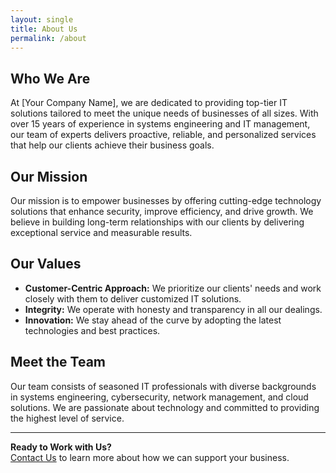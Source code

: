 ```yaml
---
layout: single
title: About Us
permalink: /about
---
```


## Who We Are

At [Your Company Name], we are dedicated to providing top-tier IT solutions tailored to meet the unique needs of businesses of all sizes. With over 15 years of experience in systems engineering and IT management, our team of experts delivers proactive, reliable, and personalized services that help our clients achieve their business goals.

## Our Mission

Our mission is to empower businesses by offering cutting-edge technology solutions that enhance security, improve efficiency, and drive growth. We believe in building long-term relationships with our clients by delivering exceptional service and measurable results.

## Our Values

- **Customer-Centric Approach:** We prioritize our clients' needs and work closely with them to deliver customized IT solutions.
- **Integrity:** We operate with honesty and transparency in all our dealings.
- **Innovation:** We stay ahead of the curve by adopting the latest technologies and best practices.

## Meet the Team

Our team consists of seasoned IT professionals with diverse backgrounds in systems engineering, cybersecurity, network management, and cloud solutions. We are passionate about technology and committed to providing the highest level of service.

---

**Ready to Work with Us?**  
[Contact Us](#) to learn more about how we can support your business.

